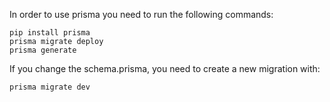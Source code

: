 In order to use prisma you need to run the following commands:

```
pip install prisma
prisma migrate deploy
prisma generate
```

If you change the schema.prisma, you need to create a new migration with:
```
prisma migrate dev
```
